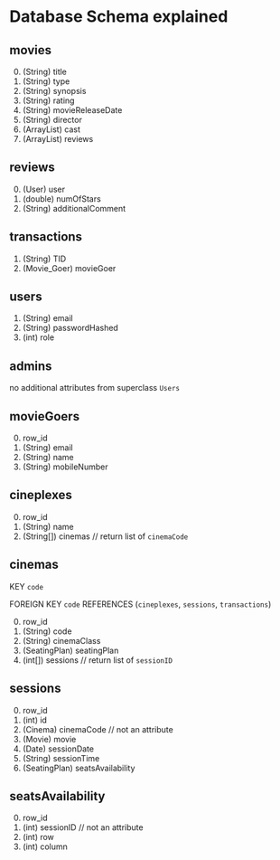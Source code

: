 # Database Schema explained

## movies

0. (String) title
1. (String) type
2. (String) synopsis
3. (String) rating
4. (String) movieReleaseDate
5. (String) director
6. (ArrayList<String>) cast
7. (ArrayList<Review>) reviews

## reviews

0. (User) user
1. (double) numOfStars
2. (String) additionalComment

## transactions

1. (String) TID 
2. (Movie_Goer) movieGoer

## users

1. (String) email
2. (String) passwordHashed
3. (int) role

## admins
no additional attributes from superclass `Users`

## movieGoers

0. row_id
1. (String) email
2. (String) name
3. (String) mobileNumber

## cineplexes

0. row_id
1. (String) name
2. (String[]) cinemas  // return list of `cinemaCode`

## cinemas
KEY `code`

FOREIGN KEY `code` REFERENCES (`cineplexes`, `sessions`, `transactions`)

0. row_id
1. (String) code 
2. (String) cinemaClass
3. (SeatingPlan) seatingPlan
4. (int[]) sessions  // return list of `sessionID`

## sessions

0. row_id
1. (int) id
2. (Cinema) cinemaCode  // not an attribute
3. (Movie) movie
4. (Date) sessionDate
5. (String) sessionTime
6. (SeatingPlan) seatsAvailability

## seatsAvailability

0. row_id
1. (int) sessionID  // not an attribute
2. (int) row
3. (int) column
